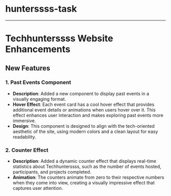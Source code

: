 # hunterssss-task
---

# Techhunterssss Website Enhancements

## New Features

### 1. **Past Events Component**
   - **Description**: Added a new component to display past events in a visually engaging format.
   - **Hover Effect**: Each event card has a cool hover effect that provides additional event details or animations when users hover over it. This effect enhances user interaction and makes exploring past events more immersive.
   - **Design**: This component is designed to align with the tech-oriented aesthetic of the site, using modern colors and a clean layout for easy readability.

### 2. **Counter Effect**
   - **Description**: Added a dynamic counter effect that displays real-time statistics about Techhunterssss, such as the number of events hosted, participants, and projects completed.
   - **Animation**: The counters animate from zero to their respective numbers when they come into view, creating a visually impressive effect that captures user attention.
